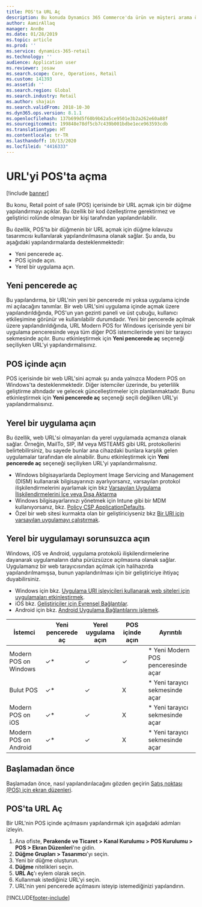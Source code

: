 ```yaml
---
title: POS'ta URL Aç
description: Bu konuda Dynamics 365 Commerce'da ürün ve müşteri arama özelliğinde yapılmış olan iyileştirmelere genel bakış sunulmaktadır.
author: AamirAllaq
manager: AnnBe
ms.date: 01/28/2019
ms.topic: article
ms.prod: ''
ms.service: dynamics-365-retail
ms.technology: ''
audience: Application user
ms.reviewer: josaw
ms.search.scope: Core, Operations, Retail
ms.custom: 141393
ms.assetid: ''
ms.search.region: Global
ms.search.industry: Retail
ms.author: shajain
ms.search.validFrom: 2018-10-30
ms.dyn365.ops.version: 8.1.1
ms.openlocfilehash: 137b699d5f60b9b62a5ce9501e3b2a262e60a88f
ms.sourcegitcommit: 199848e78df5cb7c439b001bdbe1ece963593cdb
ms.translationtype: HT
ms.contentlocale: tr-TR
ms.lasthandoff: 10/13/2020
ms.locfileid: "4416333"
---
```

# <a name="open-url-in-pos"></a>URL'yi POS'ta açma

[!include [banner](includes/banner.md)]

Bu konu, Retail point of sale (POS) içerisinde bir URL açmak için bir düğme yapılandırmayı açıklar. Bu özellik bir kod özelleştirme gerektirmez ve geliştirici rolünde olmayan bir kişi tarafından yapılandırılabilir. 

Bu özellik, POS'ta bir düğmenin bir URL açmak için düğme kılavuzu tasarımcısı kullanılarak yapılandırılmasına olanak sağlar. Şu anda, bu aşağıdaki yapılandırmalarda desteklenmektedir:

- Yeni pencerede aç.
- POS içinde açın.
- Yerel bir uygulama açın.

## <a name="open-in-new-window"></a>Yeni pencerede aç

Bu yapılandırma, bir URL'nin yeni bir pencerede mi yoksa uygulama içinde mi açılacağını tanımlar. Bir web URL'sini uygulama içinde açmak üzere yapılandırıldığında, POS'un yan gezinti paneli ve üst çubuğu, kullanıcı etkileşimine görünür ve kullanılabilir durumdadır. Yeni bir pencerede açılmak üzere yapılandırıldığında, URL Modern POS for Windows içerisinde yeni bir uygulama penceresinde veya tüm diğer POS istemcilerinde yeni bir tarayıcı sekmesinde açılır. Bunu etkinleştirmek için **Yeni pencerede aç** seçeneği seçiliyken URL'yi yapılandırmalısınız.

## <a name="open-within-pos"></a>POS içinde açın

POS içerisinde bir web URL'sini açmak şu anda yalnızca Modern POS on Windows'ta desteklenmektedir. Diğer istemciler üzerinde, bu yeterlilik geliştirme altındadır ve gelecek güncelleştirmeler için planlanmaktadır. Bunu etkinleştirmek için **Yeni pencerede aç** seçeneği seçili değilken URL'yi yapılandırmalısınız.

## <a name="open-a-native-app"></a>Yerel bir uygulama açın

Bu özellik, web URL'si olmayanları da yerel uygulamada açmanıza olanak sağlar. Örneğin, MailTo, SIP, IM veya MSTEAMS gibi URL protokollerini belirtebilirsiniz, bu sayede bunlar ana cihazdaki bunlara karşılık gelen uygulamalar tarafından ele alınabilir. Bunu etkinleştirmek için **Yeni pencerede aç** seçeneği seçiliyken URL'yi yapılandırmalısınız.

- Windows bilgisayarlarda Deployment Image Servicing and Management (DISM) kullanarak bilgisayarınızı ayarlıyorsanız, varsayılan protokol ilişkilendirmelerini ayarlamak için bkz [Varsayılan Uygulama İlişkilendirmelerini İçe veya Dışa Aktarma](https://docs.microsoft.com/windows-hardware/manufacture/desktop/export-or-import-default-application-associations)
- Windows bilgisayarlarınızı yönetmek için Intune gibi bir MDM kullanıyorsanız, bkz. [Policy CSP ApplicationDefaults](https://docs.microsoft.com/windows/client-management/mdm/policy-csp-applicationdefaults).
- Özel bir web sitesi kurmakta olan bir geliştiriciyseniz bkz [Bir URI için varsayılan uygulamayı çalıştırmak](https://docs.microsoft.com/windows/uwp/launch-resume/launch-default-app).

## <a name="open-a-native-app-seamlessly"></a>Yerel bir uygulamayı sorunsuzca açın

Windows, iOS ve Android, uygulama protokolü ilişkilendirmelerine dayanarak uygulamaların daha pürüzsüzce açılmasına olanak sağlar. Uygulamanız bir web tarayıcısından açılmak için halihazırda yapılandırılmamışsa, bunun yapılandırılması için bir geliştiriciye ihtiyaç duyabilirsiniz.

- Windows için bkz. [Uygulama URI işleyicileri kullanarak web siteleri için uygulamaları etkinleştirmek](https://docs.microsoft.com/windows/uwp/launch-resume/web-to-app-linking).
- iOS bkz. [Geliştiriciler için Evrensel Bağlantılar](https://developer.apple.com/ios/universal-links/).
- Android için bkz. [Android Uygulama Bağlantılarını işlemek](https://developer.android.com/training/app-links/).

| İstemci                | Yeni pencerede aç | Yerel uygulama açın | POS içinde açın | Ayrıntılı                           |
|-----------------------|--------------------|-----------------|-----------------|-----------------------------------|
| Modern POS on Windows | ✓\*                | ✓               | ✓              | \* Yeni Modern POS penceresinde açar |
| Bulut POS             | ✓\*                | ✓               | X              | \* Yeni tarayıcı sekmesinde açar        |
| Modern POS on iOS     | ✓\*                | ✓               | X              | \* Yeni tarayıcı sekmesinde açar        |
| Modern POS on Android | ✓\*                | ✓               | X              | \* Yeni tarayıcı sekmesinde açar        |

## <a name="before-you-begin"></a>Başlamadan önce

Başlamadan önce, nasıl yapılandırılacağını gözden geçirin [Satış noktası (POS) için ekran düzenleri](pos-screen-layouts.md).

## <a name="open-url-in-pos"></a>POS'ta URL Aç

Bir URL'nin POS içinde açılmasını yapılandırmak için aşağıdaki adımları izleyin.

1. Ana ofiste, **Perakende ve Ticaret \> Kanal Kurulumu \> POS Kurulumu \> POS \> Ekran Düzenleri**'ne gidin.
2. **Düğme Grupları \> Tasarımcı**'yı seçin.
3. Yeni bir düğme oluşturun.
4. **Düğme** nitelikleri seçin.
5. **URL Aç**'ı eylem olarak seçin.
6. Kullanmak istediğiniz URL'yi seçin.
7. URL'nin yeni pencerede açılmasını isteyip istemediğinizi yapılandırın.


[!INCLUDE[footer-include](../includes/footer-banner.md)]